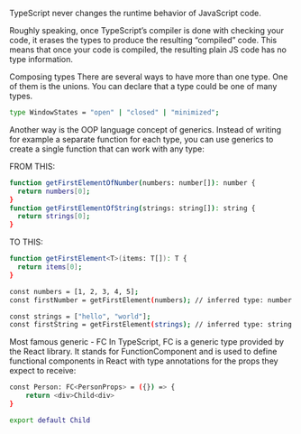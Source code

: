 TypeScript never changes the runtime behavior of JavaScript code.

Roughly speaking, once TypeScript’s compiler is done with checking your code, it erases the types to produce the resulting “compiled” code. This means that once your code is compiled, the resulting plain JS code has no type information.

Composing types
There are several ways to have more than one type. One of them is the unions. You can declare that a type could be one of many types.

```sh
type WindowStates = "open" | "closed" | "minimized";
```

Another way is the OOP language concept of generics. Instead of writing for example a separate function for each type, you can use generics to create a single function that can work with any type:

FROM THIS:
```sh
function getFirstElementOfNumber(numbers: number[]): number {
  return numbers[0];
}
function getFirstElementOfString(strings: string[]): string {
  return strings[0];
}
```

TO THIS:
```sh
function getFirstElement<T>(items: T[]): T {
  return items[0];
}
```

```sh
const numbers = [1, 2, 3, 4, 5];
const firstNumber = getFirstElement(numbers); // inferred type: number

const strings = ["hello", "world"];
const firstString = getFirstElement(strings); // inferred type: string

```
Most famous generic - FC
In TypeScript, FC is a generic type provided by the React library. It stands for FunctionComponent and is used to define functional components in React with type annotations for the props they expect to receive:

```sh
const Person: FC<PersonProps> = ({}) => {
    return <div>Child<div>
}

export default Child
```